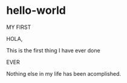 # hello-world
MY FIRST

HOLA,

This is the first thing I have ever done

EVER

Nothing else in my life has been acomplished.
